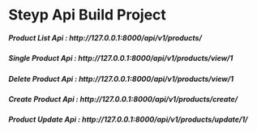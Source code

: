 # <h1>Steyp Api Build Project</h1>

<h5>Product List Api : http://127.0.0.1:8000/api/v1/products/</h5>

<h5>Single Product Api : http://127.0.0.1:8000/api/v1/products/view/1</h5>

<h5>Delete Product Api : http://127.0.0.1:8000/api/v1/products/view/1</h5>

<h5>Create Product Api : http://127.0.0.1:8000/api/v1/products/create/</h5>

<h5>Product Update Api : http://127.0.0.1:8000/api/v1/products/update/1/</h5>
